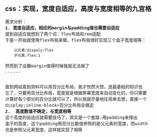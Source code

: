 css：实现，宽度自适应，高度与宽度相等的九宫格
--
<pre>
需求分析：
<b>1. 宽度自适应，相应的margin与padding值也需要自适应  </b>
提到自适应我想到了两个词：flex布局和rem适配  
于是一开始就使用flex布局来做，flex布局很好实现三个盒子宽度相等：  
<code>
    父元素:dispaly:flex  
    子元素:flex:1
</code>  
然而到了设置margin值得时候我就无法做了  
......  
<br>
直到网站查到资料可以用百分比布局，我才恍然大悟，连最基础的知识也
忘了，只要用百分比布局，宽度就是根据屏幕宽度来自动变化的，你只需要
计算好各个部分的百分比就可以了，所以我就尽量地往简单去想，直接一个
display:inline-block+百分比布局全搞定
<b>2.  高度数值不确定，与宽度相等  </b>
这个高度的自适应就需要技巧了，其实是一个套路:用padding来撑出
盒子的高度，这个padding用百分比数值参照的是父元素的宽度，而width
也是参照父元素宽度，这样就实现了相等
<pre>
